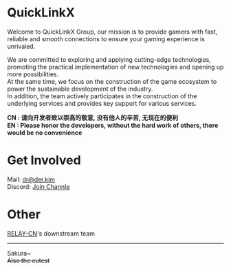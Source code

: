 # QuickLinkX
Welcome to QuickLinkX Group, our mission is to provide gamers with fast, reliable and smooth connections to ensure your gaming experience is unrivaled. 

We are committed to exploring and applying cutting-edge technologies, promoting the practical implementation of new technologies and opening up more possibilities.  
At the same time, we focus on the construction of the game ecosystem to power the sustainable development of the industry.  
In addition, the team actively participates in the construction of the underlying services and provides key support for various services.  

**CN : 请向开发者致以崇高的敬意, 没有他人的辛苦, 无现在的便利**  
**EN : Please honor the developers, without the hard work of others, there would be no convenience**  

# Get Involved
Mail: dr@der.kim  
Discord: [Join Channle](https://discord.gg/vzxN35kK8V)  

# Other
[RELAY-CN](https://github.com/RELAY-CN)'s downstream team

---
Sakura~  
~~Also the cutest~~
